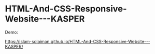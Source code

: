 # HTML-And-CSS-Responsive-Website---KASPER

Demo:

https://islam-solaiman.github.io/HTML-And-CSS-Responsive-Website---KASPER/
